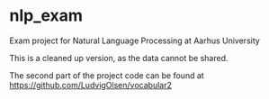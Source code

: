 # nlp_exam
Exam project for Natural Language Processing at Aarhus University


This is a cleaned up version, as the data cannot be shared.

The second part of the project code can be found at https://github.com/LudvigOlsen/vocabular2

